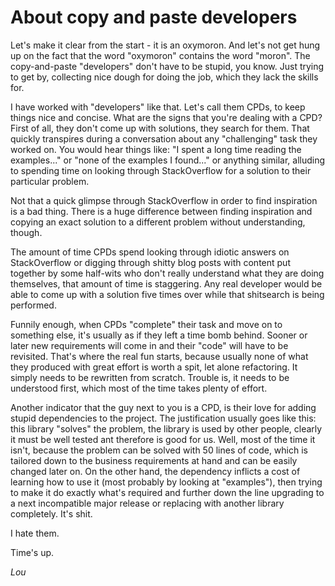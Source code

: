 # About copy and paste developers

Let's make it clear from the start - it is an oxymoron. And let's not get hung up on the fact that the word "oxymoron" contains the word "moron". The copy-and-paste "developers" don't have to be stupid, you know. Just trying to get by, collecting nice dough for doing the job, which they lack the skills for.

I have worked with "developers" like that. Let's call them CPDs, to keep things nice and concise. What are the signs that you're dealing with a CPD? First of all, they don't come up with solutions, they search for them. That quickly transpires during a conversation about any "challenging" task they worked on. You would hear things like: "I spent a long time reading the examples..." or "none of the examples I found..." or anything similar, alluding to spending time on looking through StackOverflow for a solution to their particular problem.

Not that a quick glimpse through StackOverflow in order to find inspiration is a bad thing. There is a huge difference between finding inspiration and copying an exact solution to a different problem without understanding, though.

The amount of time CPDs spend looking through idiotic answers on StackOverflow or digging through shitty blog posts with content put together by some half-wits who don't really understand what they are doing themselves, that amount of time is staggering. Any real developer would be able to come up with a solution five times over while that shitsearch is being performed.

Funnily enough, when CPDs "complete" their task and move on to something else, it's usually as if they left a time bomb behind. Sooner or later new requirements will come in and their "code" will have to be revisited. That's where the real fun starts, because usually none of what they produced with great effort is worth a spit, let alone refactoring. It simply needs to be rewritten from scratch. Trouble is, it needs to be understood first, which most of the time takes plenty of effort.

Another indicator that the guy next to you is a CPD, is their love for adding stupid dependencies to the project. The justification usually goes like this: this library "solves" the problem, the library is used by other people, clearly it must be well tested ant therefore is good for us. Well, most of the time it isn't, because the problem can be solved with 50 lines of code, which is tailored down to the business requirements at hand and can be easily changed later on. On the other hand, the dependency inflicts a cost of learning how to use it (most probably by looking at "examples"), then trying to make it do exactly what's required and further down the line upgrading to a next incompatible major release or replacing with another library completely. It's shit.

I hate them.

Time's up.

*Lou*